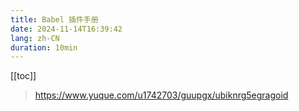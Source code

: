 ```yaml
---
title: Babel 插件手册
date: 2024-11-14T16:39:42
lang: zh-CN
duration: 10min
---
```


[[toc]]

> https://www.yuque.com/u1742703/guupgx/ubiknrg5egragoid

